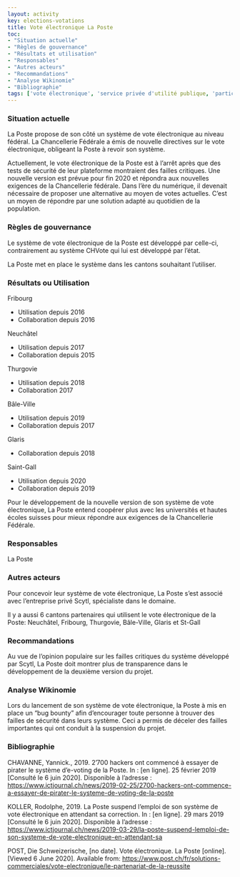 ```yaml
---
layout: activity
key: elections-votations
title: Vote électronique La Poste
toc:
- "Situation actuelle"
- "Règles de gouvernance"
- "Résultats et utilisation"
- "Responsables"
- "Autres acteurs"
- "Recommandations"
- "Analyse Wikinomie"
- "Bibliographie"
tags: ['vote électronique', 'service privée d'utilité publique, 'participation']
---
```


### Situation actuelle

La Poste propose de son côté un système de vote électronique au niveau fédéral. La Chancellerie Fédérale a émis de nouvelle directives sur le vote électronique, obligeant la Poste à revoir son système.

Actuellement, le vote électronique de la Poste est à l’arrêt après que des tests de sécurité de leur plateforme montraient des failles critiques. Une nouvelle version est prévue pour fin 2020 et répondra aux nouvelles exigences de la Chancellerie fédérale. Dans l’ère du numérique, il devenait nécessaire de proposer une alternative au moyen de votes actuelles. C’est un moyen de répondre par une solution adapté au quotidien de la population.

### Règles de gouvernance

Le système de vote électronique de la Poste est développé par celle-ci, contrairement au système CHVote qui lui est développé par l’état. 

La Poste met en place le système dans les cantons souhaitant l’utiliser.

### Résultats ou Utilisation

Fribourg 
* Utilisation depuis 2016
* Collaboration depuis 2016

Neuchâtel 
* Utilisation depuis 2017
* Collaboration depuis 2015

Thurgovie 
* Utilisation depuis 2018
* Collaboration 2017

Bâle-Ville
* Utilisation depuis 2019
* Collaboration depuis 2017

Glaris
* Collaboration depuis 2018

Saint-Gall
* Utilisation depuis 2020
* Collaboration depuis 2019

Pour le développement de la nouvelle version de son système de vote électronique, La Poste entend coopérer plus avec les universités et hautes écoles suisses pour mieux répondre aux exigences de la Chancellerie Fédérale.

### Responsables

La Poste

### Autres acteurs

Pour concevoir leur système de vote électronique, La Poste s’est associé avec l’entreprise privé Scytl, spécialiste dans le domaine.

Il y a aussi 6 cantons partenaires qui utilisent le vote électronique de la Poste: Neuchâtel, Fribourg, Thurgovie, Bâle-Ville, Glaris et St-Gall


### Recommandations

Au vue de l’opinion populaire sur les failles critiques du système développé par Scytl, La Poste doit montrer plus de transparence dans le développement de la deuxième version du projet.

### Analyse Wikinomie

Lors du lancement de son système de vote électronique, la Poste à mis en place un “bug bounty” afin d’encourager toute personne à trouver des failles de sécurité dans leurs système. Ceci a permis de déceler des failles importantes qui ont conduit à la suspension du projet.

### Bibliographie

CHAVANNE, Yannick., 2019. 2’700 hackers ont commencé à essayer de pirater le système d’e-voting de la Poste. In : [en ligne]. 25 février 2019 [Consulté le 6 juin 2020]. Disponible à l’adresse : https://www.ictjournal.ch/news/2019-02-25/2700-hackers-ont-commence-a-essayer-de-pirater-le-systeme-de-voting-de-la-poste 

KOLLER, Rodolphe, 2019. La Poste suspend l’emploi de son système de vote électronique en attendant sa correction. In : [en ligne]. 29 mars 2019 [Consulté le 6 juin 2020]. Disponible à l’adresse : https://www.ictjournal.ch/news/2019-03-29/la-poste-suspend-lemploi-de-son-systeme-de-vote-electronique-en-attendant-sa 

POST, Die Schweizerische, [no date]. Vote électronique. La Poste [online]. [Viewed 6 June 2020]. Available from: https://www.post.ch/fr/solutions-commerciales/vote-electronique/le-partenariat-de-la-reussite
